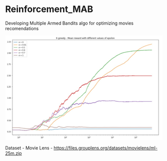 # Reinforcement_MAB

Developing Multiple Armed Bandits algo for optimizing movies recomendations

![plot](screenshots/reinforce_mab.jpg)

Dataset - Movie Lens - https://files.grouplens.org/datasets/movielens/ml-25m.zip
